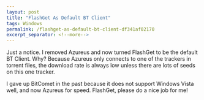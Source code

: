 ```yaml
---
layout: post
title: "FlashGet As Default BT Client"
tags: Windows
permalink: /flashget-as-default-bt-client-df341af02170
excerpt_separator: <!--more-->
---
```

Just a notice. I removed Azureus and now turned FlashGet to be the default BT Client. Why? Because Azureus only connects to one of the trackers in torrent files, the download rate is always low unless there are lots of seeds on this one tracker.

I gave up BitComet in the past because it does not support Windows Vista well, and now Azureus for speed. FlashGet, please do a nice job for me!
<!--more-->
